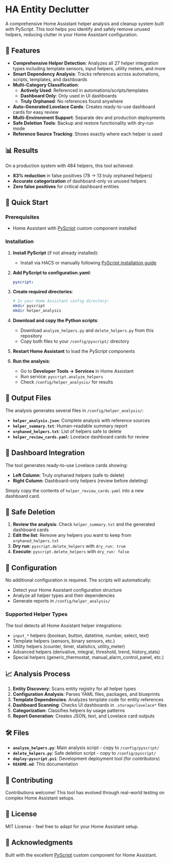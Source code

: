 # HA Entity Declutter

A comprehensive Home Assistant helper analysis and cleanup system built with PyScript. This tool helps you identify and safely remove unused helpers, reducing clutter in your Home Assistant configuration.

## 🎯 Features

- **Comprehensive Helper Detection**: Analyzes all 27 helper integration types including template sensors, input helpers, utility meters, and more
- **Smart Dependency Analysis**: Tracks references across automations, scripts, templates, and dashboards
- **Multi-Category Classification**: 
  - **Actively Used**: Referenced in automations/scripts/templates
  - **Dashboard Only**: Only used in UI dashboards
  - **Truly Orphaned**: No references found anywhere
- **Auto-Generated Lovelace Cards**: Creates ready-to-use dashboard cards for easy review
- **Multi-Environment Support**: Separate dev and production deployments
- **Safe Deletion Tools**: Backup and restore functionality with dry-run mode
- **Reference Source Tracking**: Shows exactly where each helper is used

## 📊 Results

On a production system with 484 helpers, this tool achieved:
- **83% reduction** in false positives (78 → 13 truly orphaned helpers)
- **Accurate categorization** of dashboard-only vs unused helpers
- **Zero false positives** for critical dashboard entities

## 🚀 Quick Start

### Prerequisites
- Home Assistant with [PyScript](https://github.com/custom-components/pyscript) custom component installed

### Installation

1. **Install PyScript** (if not already installed):
   - Install via HACS or manually following [PyScript installation guide](https://github.com/custom-components/pyscript)

2. **Add PyScript to configuration.yaml**:
   ```yaml
   pyscript:
   ```

3. **Create required directories**:
   ```bash
   # In your Home Assistant config directory:
   mkdir pyscript
   mkdir helper_analysis
   ```

4. **Download and copy the Python scripts**:
   - Download `analyze_helpers.py` and `delete_helpers.py` from this repository
   - Copy both files to your `/config/pyscript/` directory

5. **Restart Home Assistant** to load the PyScript components

6. **Run the analysis**:
   - Go to **Developer Tools → Services** in Home Assistant
   - Run service: `pyscript.analyze_helpers`
   - Check `/config/helper_analysis/` for results

## 📁 Output Files

The analysis generates several files in `/config/helper_analysis/`:

- **`helper_analysis.json`**: Complete analysis with reference sources
- **`helper_summary.txt`**: Human-readable summary report
- **`orphaned_helpers.txt`**: List of helpers safe to delete
- **`helper_review_cards.yaml`**: Lovelace dashboard cards for review

## 🎨 Dashboard Integration

The tool generates ready-to-use Lovelace cards showing:
- **Left Column**: Truly orphaned helpers (safe to delete)
- **Right Column**: Dashboard-only helpers (review before deleting)

Simply copy the contents of `helper_review_cards.yaml` into a new dashboard card.

## 🧹 Safe Deletion

1. **Review the analysis**: Check `helper_summary.txt` and the generated dashboard cards
2. **Edit the list**: Remove any helpers you want to keep from `orphaned_helpers.txt`
3. **Dry run**: `pyscript.delete_helpers` with `dry_run: true`
4. **Execute**: `pyscript.delete_helpers` with `dry_run: false`

## 🔧 Configuration

No additional configuration is required. The scripts will automatically:
- Detect your Home Assistant configuration structure
- Analyze all helper types and their dependencies
- Generate reports in `/config/helper_analysis/`

### Supported Helper Types

The tool detects all Home Assistant helper integrations:
- `input_*` helpers (boolean, button, datetime, number, select, text)
- Template helpers (sensors, binary sensors, etc.)
- Utility helpers (counter, timer, statistics, utility_meter)
- Advanced helpers (derivative, integral, threshold, trend, history_stats)
- Special helpers (generic_thermostat, manual_alarm_control_panel, etc.)

## 📈 Analysis Process

1. **Entity Discovery**: Scans entity registry for all helper types
2. **Configuration Analysis**: Parses YAML files, packages, and blueprints
3. **Template Dependencies**: Analyzes template code for entity references
4. **Dashboard Scanning**: Checks UI dashboards in `.storage/lovelace*` files
5. **Categorization**: Classifies helpers by usage patterns
6. **Report Generation**: Creates JSON, text, and Lovelace card outputs

## 🛠️ Files

- **`analyze_helpers.py`**: Main analysis script - copy to `/config/pyscript/`
- **`delete_helpers.py`**: Safe deletion script - copy to `/config/pyscript/`  
- **`deploy-pyscript.ps1`**: Development deployment tool (for contributors)
- **`README.md`**: This documentation

## 🤝 Contributing

Contributions welcome! This tool has evolved through real-world testing on complex Home Assistant setups.

## 📄 License

MIT License - feel free to adapt for your Home Assistant setup.

## 🙏 Acknowledgments

Built with the excellent [PyScript](https://github.com/custom-components/pyscript) custom component for Home Assistant.